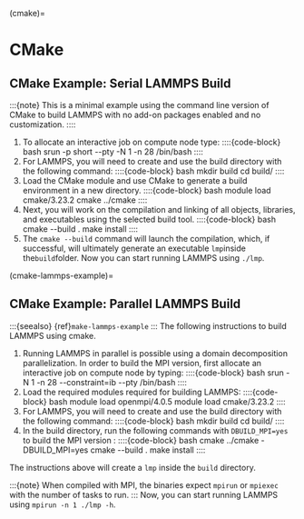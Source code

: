 (cmake)=
# CMake

## CMake Example: Serial LAMMPS Build
:::{note}
This is a minimal example using the command line version of CMake to build LAMMPS with no add-on packages enabled and no customization.
::::
1. To allocate an interactive job on compute node type:
   ::::{code-block} bash
   srun -p short --pty -N 1 -n 28 /bin/bash
   ::::
1. For LAMMPS, you will need to create and use the build directory with the following command:
   ::::{code-block} bash
   mkdir build
   cd build/
   ::::
1. Load the CMake module and use CMake to generate a build environment in a new directory.
   ::::{code-block} bash
   module load cmake/3.23.2
   cmake ../cmake
   ::::
1. Next, you will work on the compilation and linking of all objects, libraries, and executables using the selected build tool.
   ::::{code-block} bash
   cmake --build .
   make install
   ::::
1. The `cmake --build` command will launch the compilation, which, if successful, will ultimately generate an executable `lmp`inside the`build`folder. Now you can start running LAMMPS using `./lmp`.

(cmake-lammps-example)=
## CMake Example: Parallel LAMMPS Build
:::{seealso}
{ref}`make-lammps-example`
:::
The following instructions to build LAMMPS using cmake.
1. Running LAMMPS in parallel is possible using a domain decomposition parallelization. In order to build the MPI version, first allocate an interactive job on compute node by typing:
   ::::{code-block} bash
   srun -N 1 -n 28 --constraint=ib --pty /bin/bash
   ::::
1. Load the required modules required for building LAMMPS:
   ::::{code-block} bash
   module load openmpi/4.0.5
   module load cmake/3.23.2
   ::::
1. For LAMMPS, you will need to create and use the build directory with the following command:
   ::::{code-block} bash
   mkdir build
   cd build/
   ::::
1. In the build directory, run the following commands with `DBUILD_MPI=yes`  to build the MPI version :
   ::::{code-block} bash
   cmake ../cmake -DBUILD_MPI=yes
   cmake --build .
   make install
   ::::

The instructions above will create a `lmp` inside the `build` directory.

:::{note}
When compiled with MPI, the binaries expect `mpirun` or `mpiexec` with the number of tasks to run.
:::
Now, you can start running LAMMPS using `mpirun -n 1 ./lmp -h`.
